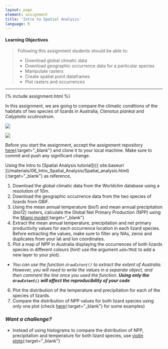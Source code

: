 ```yaml
---
layout: page
element: assignment
title: 'Intro to Spatial Analysis'
language: R
---
```


#### Learning Objectives

> Following this assignment students should be able to:
>
> - Download global climatic data
> - Download geographic occurrence data for a particular species
> - Manipulate rasters
> - Create spatial point dataframes
> - Plot rasters and occurrences

****
{% include assignment.html %}

In this assignment, we are going to compare the climatic conditions of the habitats of two species of lizards in Australia, *Ctenotus piankai* and *Calyptotis scutirostrum*.

![](http://www.arod.com.au/arod/pictures/squamata/scincidae/ctenotus/Ctenotus-piankai-thumb.jpg)

![](http://www.arod.com.au/arod/pictures/squamata/scincidae/calyptotis/Calyptotis-scutirostrum-thumb.jpg)

Before you start the assignment, accept the assignment repository [here](https://classroom.github.com/a/GWrG-lOD){:target="_blank"} and clone it to your local machine. Make sure to commit and push any significant change.

Using the Intro to [Spatial Analysis tutorial]({{ site.baseurl }}/materials/06_Intro_Spatial_Analysis/Spatial_analysis.html){:target="_blank"} as reference,

1. Download the global climatic data from the Worldclim database using a resolution of 10m.
2. Download the geographic occurrence data from the two species of lizards from GBIF.
3. Using the mean annual temperature (bio1) and mean annual precipitation (bio12) rasters, calculate the Global Net Primary Production (NPP) using the [Miami model](http://wergosum.com/miami-npp/){:target="_blank"}
4. Extract the mean annual temperature, precipitation and net primary productivity values for each occurrence location in each lizard species. Before extracting the values, make sure to filter any NAs, zeros and duplicates from your lat and lon coordinates.
5. Plot a map of NPP in Australia displaying the occurrences of both lizards species in different colours (hint! use the argument `add=TRUE` to add a new layer to your plot).
* *You can use the function `drawExtent()` to extract the extent of Australia. However, you will need to write the values in a separate object, and then comment the line once you used the function. **Using only the `drawExtent()` will affect the reproducibility of your code***
6. Plot the distribution of the temperature and precipitation for each of the species of lizards.
7. Compare the distribution of NPP values for both lizard species using only one plot (check [here](https://stackoverflow.com/questions/3541713/how-to-plot-two-histograms-together-in-r){:target="_blank"} for some examples)

### *Want a challenge?*
* Instead of using histograms to compare the distribution of NPP, precipitation and temperature for both lizard species, use [violin plots](http://www.sthda.com/english/wiki/ggplot2-violin-plot-quick-start-guide-r-software-and-data-visualization){:target="_blank"}
